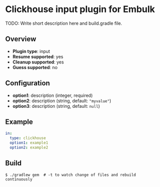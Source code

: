 # Clickhouse input plugin for Embulk

TODO: Write short description here and build.gradle file.

## Overview

* **Plugin type**: input
* **Resume supported**: yes
* **Cleanup supported**: yes
* **Guess supported**: no

## Configuration

- **option1**: description (integer, required)
- **option2**: description (string, default: `"myvalue"`)
- **option3**: description (string, default: `null`)

## Example

```yaml
in:
  type: clickhouse
  option1: example1
  option2: example2
```


## Build

```
$ ./gradlew gem  # -t to watch change of files and rebuild continuously
```
